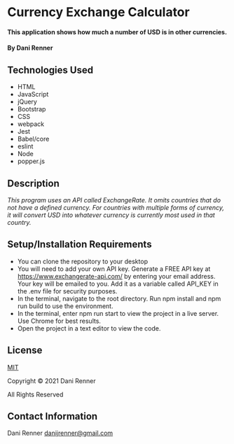 # Currency Exchange Calculator

#### This application shows how much a number of USD is in other currencies.

#### By Dani Renner

## Technologies Used

* HTML
* JavaScript
* jQuery
* Bootstrap
* CSS
* webpack
* Jest
* Babel/core
* eslint
* Node
* popper.js

## Description

_This program uses an API called ExchangeRate. It omits countries that do not have a defined currency. For countries with multiple forms of currency, it will convert USD into whatever currency is currently most used in that country._

## Setup/Installation Requirements

* You can clone the repository to your desktop
* You will need to add your own API key. Generate a FREE API key at https://www.exchangerate-api.com/ by entering your email address. Your key will be emailed to you. Add it as a variable called API_KEY in the .env file for security purposes.
* In the terminal, navigate to the root directory. Run npm install and npm run build to use the environment.
* In the terminal, enter npm run start to view the project in a live server. Use Chrome for best results.
* Open the project in a text editor to view the code.

## License

[MIT](https://opensource.org/licenses/MIT)

Copyright © 2021 Dani Renner

All Rights Reserved

## Contact Information

Dani Renner danijrenner@gmail.com